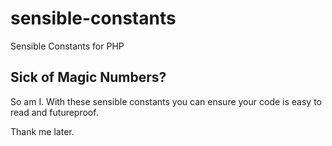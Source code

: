 # sensible-constants
Sensible Constants for PHP

## Sick of Magic Numbers?
So am I.  With these sensible constants you can ensure your code is easy to read and futureproof.

Thank me later.
